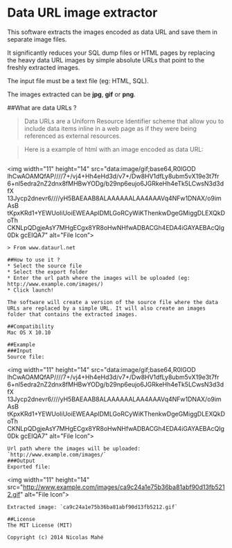 Data URL image extractor
===========================

This software extracts the images encoded as data URL and save them in separate image files.

It significantly reduces your SQL dump files or HTML pages by replacing the heavy data URL images by simple absolute URLs that point to the freshly extracted images.

The input file must be a text file (eg: HTML, SQL).

The images extracted can be **jpg**, **gif** or **png**.


##What are data URLs ?
>Data URLs are a Uniform Resource Identifier scheme that allow you to include data items inline in a web page as if they were being referenced as external resources.

>Here is a example of html with an image encoded as data URL:
>```
<img width="11" height="14" src="data:image/gif;base64,R0lGOD
lhCwAOAMQfAP////7+/vj4+Hh4eHd3d/v7+/Dw8HV1dfLy8ubm5vX19e3t7fr
6+nl5edra2nZ2dnx8fMHBwYODg/b29np6eujo6JGRkeHh4eTk5LCwsN3d3dfX
13Jycp2dnevr6////yH5BAEAAB8ALAAAAAALAA4AAAVq4NFw1DNAX/o9imAsB
tKpxKRd1+YEWUoIiUoiEWEAApIDMLGoRCyWiKThenkwDgeGMiggDLEXQkDoTh
CKNLpQDgjeAsY7MHgECgx8YR8oHwNHfwADBACGh4EDA4iGAYAEBAcQIg0Dk
gcEIQA7" alt="File Icon”>
```
> From www.dataurl.net

##How to use it ?
* Select the source file
* Select the export folder
* Enter the url path where the images will be uploaded (eg: http://www.example.com/images/)
* Click launch!

The software will create a version of the source file where the data URLs are replaced by a simple URL. It will also create an images folder that contains the extracted images.

##Compatibility
Mac OS X 10.10

##Example
###Input
Source file:
```
<img width="11" height="14" src="data:image/gif;base64,R0lGOD
lhCwAOAMQfAP////7+/vj4+Hh4eHd3d/v7+/Dw8HV1dfLy8ubm5vX19e3t7fr
6+nl5edra2nZ2dnx8fMHBwYODg/b29np6eujo6JGRkeHh4eTk5LCwsN3d3dfX
13Jycp2dnevr6////yH5BAEAAB8ALAAAAAALAA4AAAVq4NFw1DNAX/o9imAsB
tKpxKRd1+YEWUoIiUoiEWEAApIDMLGoRCyWiKThenkwDgeGMiggDLEXQkDoTh
CKNLpQDgjeAsY7MHgECgx8YR8oHwNHfwADBACGh4EDA4iGAYAEBAcQIg0Dk
gcEIQA7" alt="File Icon”>
```
Url path where the images will be uploaded: `http://www.example.com/images/`
###Output
Exported file:
```
<img width="11" height="14" src="http://www.example.com/images/ca9c24a1e75b36ba81abf90d13fb5212.gif" alt="File Icon”>
```
Extracted image: `ca9c24a1e75b36ba81abf90d13fb5212.gif`

##License
The MIT License (MIT)

Copyright (c) 2014 Nicolas Mahé
